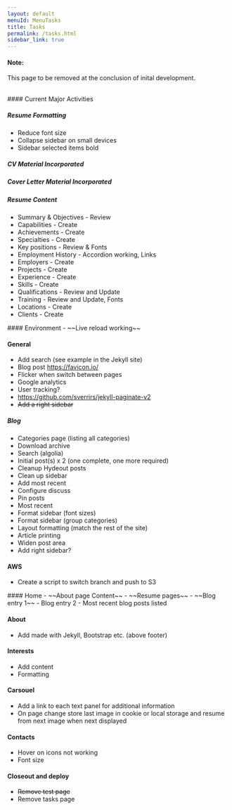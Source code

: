 ```yaml
---
layout: default
menuId: MenuTasks
title: Tasks
permalink: /tasks.html
sidebar_link: true
---
```

<div class="alert alert-warning">
  <div class="">
    <h4 class="alert-heading">Note: </h4>
    <!--
    <h5 class="alert-subheading">Page not found</h5>
    -->
    <p class="">This page to be removed at the conclusion of inital development.</p>
    <!--
    <a href="#" class="card-link">Card link</a>
    <a href="#" class="card-link">Another link</a>
    -->
  </div>
</div>

<br>

<div class="container">
<div class="row">

<div class="col-md-4">            
<div markdown="1">
#### Current Major Activities

##### Resume Formatting
- Reduce font size
- Collapse sidebar on small devices
- Sidebar selected items bold

##### CV Material Incorporated

##### Cover Letter Material Incorporated

##### Resume Content
- Summary & Objectives - Review
- Capabilities - Create
- Achievements - Create
- Specialties - Create
- Key positions - Review & Fonts
- Employment History - Accordion working, Links
- Employers - Create
- Projects - Create
- Experience - Create
- Skills - Create
- Qualifications - Review and Update
- Training - Review and Update, Fonts
- Locations - Create
- Clients - Create

</div>
</div>

<div class="col-md-4">
<div markdown="1">
#### Environment
- ~~Live reload working~~

#### General
- Add search (see example in the Jekyll site)
- Blog post https://favicon.io/
- Flicker when switch between pages
- Google analytics
- User tracking?
- https://github.com/sverrirs/jekyll-paginate-v2
- ~~Add a right sidebar~~

##### Blog
- Categories page (listing all categories)
- Download archive
- Search (algolia)
- Initial post(s) x 2 (one complete, one more required)
- Cleanup Hydeout posts
- Clean up sidebar
- Add most recent
- Configure discuss
- Pin posts
- Most recent
- Format sidebar (font sizes)
- Format sidebar (group categories)
- Layout formatting (match the rest of the site)
- Article printing
- Widen post area
- Add right sidebar?

#### AWS
- Create a script to switch branch and push to S3

</div>
</div>

<div class="col-md-4">
<div markdown="1">
#### Home
- ~~About page Content~~
- ~~Resume pages~~
- ~~Blog entry 1~~
- Blog entry 2
- Most recent blog posts listed

#### About
- Add made with Jekyll, Bootstrap etc. (above footer)

#### Interests
- Add content
- Formatting

#### Carsouel
- Add a link to each text panel for additional information
- On page change store last image in cookie or local storage and resume from next image when next displayed

#### Contacts
- Hover on icons not working
- Font size

#### Closeout and deploy
- ~~Remove test page~~
- Remove tasks page

</div>
</div>

</div>
</div>
